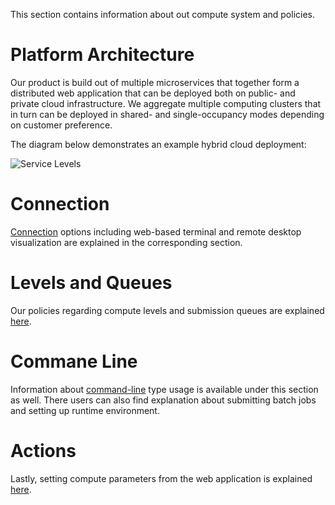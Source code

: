 This section contains information about out compute system and policies.

# Platform Architecture

Our product is build out of multiple microservices that together form a distributed web application that can be deployed both on public- and private cloud infrastructure. We aggregate multiple computing clusters that in turn can be deployed in shared- and single-occupancy modes depending on customer preference. 

The diagram below demonstrates an example hybrid cloud deployment:

![Service Levels](/images/Architecture.png "Architecture diagram")

# Connection

[Connection](connection-options.md) options including web-based terminal and remote desktop visualization are explained in the corresponding section.

# Levels and Queues

Our policies regarding compute levels and submission queues are explained [here](levels-queues.md).

# Commane Line

Information about [command-line](/cli/login.md) type usage is available under this section as well. There users can also find explanation about submitting batch jobs and setting up runtime environment.

# Actions

Lastly, setting compute parameters from the web application is explained [here](setting-parameters.md).
